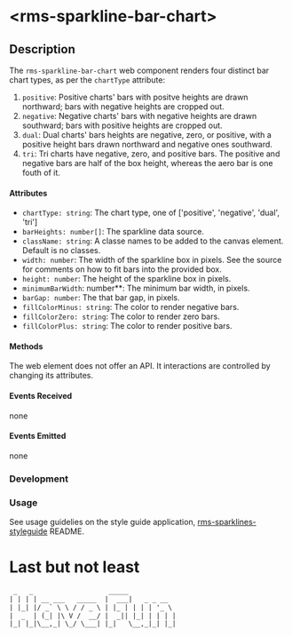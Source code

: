 &lt;rms-sparkline-bar-chart&gt;
====

Description
----
The `rms-sparkline-bar-chart` web component renders four distinct bar chart types, as per the `chartType` attribute:
1. `positive`: Positive charts' bars with positve heights are drawn northward; bars with negative heights are cropped out. 
1. `negative`:  Negative charts' bars with negative heights are drawn southward; bars with positive heights are cropped out. 
1. `dual`: Dual charts' bars heights are negative, zero, or positive, with a positive height bars drawn northward and negative ones southward.
1. `tri`: Tri charts have negative, zero, and positive bars. The positive and negative bars are half of the box height, whereas the aero bar is one fouth of it.

#### Attributes
* `chartType: string`: The chart type, one of ['positive', 'negative', 'dual', 'tri']
* `barHeights: number[]`: The sparkline data source.
* `className: string`: A classe names to be added to the canvas element. Default is no classes.
* `width: number`: The width of the sparkline box in pixels. See the source for comments on how to fit bars into the provided box.
* `height: number`: The height of the sparkline box in pixels.
* `minimumBarWidth`: number**: The minimum bar width, in pixels.
* `barGap: number`: The that bar gap, in pixels.
* `fillColorMinus: string`: The color to render negative bars.
* `fillColorZero: string`: The color to render zero bars.
* `fillColorPlus: string`: The color to render positive bars.

#### Methods
The web element does not offer an API. It interactions are controlled by changing its attributes.

#### Events Received
none

#### Events Emitted
none

### Development


### Usage

See usage guidelies on the style guide application, [rms-sparklines-styleguide](https://github.com/RodrigoMattosoSilveira/rms-sparklines-styleguide) README.

# Last but not least
````html
 _   _                   _____            
| | | | __ ___   _____  |  ___|   _ _ __  
| |_| |/ _` \ \ / / _ \ | |_ | | | | '_ \ 
|  _  | (_| |\ V /  __/ |  _|| |_| | | | |
|_| |_|\__,_| \_/ \___| |_|   \__,_|_| |_|                                      
````
